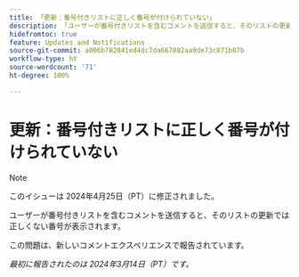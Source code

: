 ```yaml
---
title: 「更新：番号付きリストに正しく番号が付けられていない」
description: 「ユーザーが番号付きリストを含むコメントを送信すると、そのリストの更新では正しくない番号が表示されます。」
hidefromtoc: true
feature: Updates and Notifications
source-git-commit: a006b782841ed4dc7da667882aa9de73c871b07b
workflow-type: ht
source-wordcount: '71'
ht-degree: 100%

---
```



# 更新：番号付きリストに正しく番号が付けられていない

>[!NOTE]
>
>このイシューは 2024年4月25日（PT）に修正されました。

ユーザーが番号付きリストを含むコメントを送信すると、そのリストの更新では正しくない番号が表示されます。

この問題は、新しいコメントエクスペリエンスで報告されています。

_最初に報告されたのは 2024年3月14日（PT）です。_
